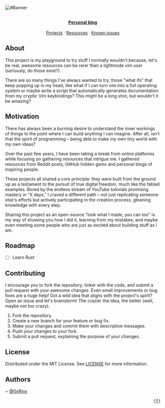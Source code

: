 <div id="top"></div>

![#Banner](https://github.com/0xRinx/Out-of-curios/assets/96206184/b0b9b8ee-41f4-4eb1-9257-f86c701c2c51)

<p align="center">
    <br />
    <a href="https://github.com/kylejeong2/Best-README-Template"><strong>Personal blog</strong></a>
    <br />
    <br />
    <a href="https://github.com/kylejeong2/Best-README-Template">Projects</a>
    ·
    <a href="https://github.com/kylejeong2/Best-README-Template/issues">Resources</a>
    ·
    <a href="https://github.com/kylejeong2/Best-README-Template/issues">Known issues</a>
  </p>
</div>

## About

This project is my playground to try stuff I normally wouldn't because, let's be real, awesome resources can be rarer than a lightmode vim user (seriously, do those exist?).

There are so many things I've always wanted to try, those "what ifs" that keep popping up in my head, like what if I can turn vim into a full operating system or maybe write a script that automatically generates documentation from my cryptic Vim keybindings?  This might be a long shot, but wouldn't it be amazing?

## Motivation
There has always been a burning desire to understand the inner workings of things to the point where I can build anything I can imagine. After all, isn't that the spirit of programming – being able to make my own tiny world with my own ideas?

Over the past few years, I have been taking a break from online platforms while focusing on gathering resources that intrigue me. I gathered resources from Reddit posts, GitHub hidden gems and personal blogs of inspiring people.

These projects all shared a core principle: they were built from the ground up as a testament to the pursuit of true digital freedom, much like the fabled examples. Bored by the endless stream of YouTube tutorials promising mastery in "X days," I craved a different path – not just replicating someone else's efforts but actively participating in the creation process, gleaning knowledge with every step.

Sharing this project as an open-source "look what I made, you can too" is my way of showing you how I did it, learning from my mistakes, and maybe even meeting some people who are just as excited about building stuff as I am.

## Roadmap

- [ ] Learn Rust

## Contributing

I encourage you to fork the repository, tinker with the code, and submit a pull request with your awesome changes. Even small improvements or bug fixes are a huge help! 
Got a wild idea that aligns with the project's spirit? Open an issue and let's brainstorm! The crazier the idea, the better (well, maybe not too crazy).

1. Fork the repository.
2. Create a new branch for your feature or bug fix.
3. Make your changes and commit them with descriptive messages.
4. Push your changes to your fork.
5. Submit a pull request, explaining the purpose of your changes.

## License

Distributed under the MIT License. See [LICENSE](LICENSE) for more information.

## Authors

~ [@0xRinx](https://www.github.com/0xrinx)

<p align="right">(<a href="#top">↑</a>)</p>
